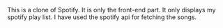 This is a clone of Spotify. It is only the front-end part. It only displays my spotify play list. I have used the spotify api for fetching the songs. 
